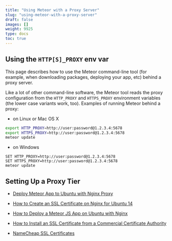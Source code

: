 ```yaml
---
title: "Using Meteor with a Proxy Server"
slug: "using-meteor-with-a-proxy-server"
draft: false
images: []
weight: 9925
type: docs
toc: true
---
```


## Using the `HTTP[S]_PROXY` env var
This page describes how to use the Meteor command-line tool (for example, when downloading packages, deploying your app, etc) behind a proxy server.

Like a lot of other command-line software, the Meteor tool reads the proxy configuration from the `HTTP_PROXY` and `HTTPS_PROXY` environment variables (the lower case variants work, too). Examples of running Meteor behind a proxy:

- on Linux or Mac OS X

```bash
export HTTP_PROXY=http://user:password@1.2.3.4:5678
export HTTPS_PROXY=http://user:password@1.2.3.4:5678
meteor update
```

- on Windows

```batch
SET HTTP_PROXY=http://user:password@1.2.3.4:5678
SET HTTPS_PROXY=http://user:password@1.2.3.4:5678
meteor update
```

## Setting Up a Proxy Tier
- [Deploy Meteor App to Ubuntu with Nginx Proxy](https://www.digitalocean.com/community/tutorials/how-to-deploy-a-meteor-js-application-on-ubuntu-14-04-with-nginx)

- [How to Create an SSL Certificate on Nginx for Ubuntu 14](https://www.digitalocean.com/community/tutorials/how-to-create-an-ssl-certificate-on-nginx-for-ubuntu-14-04)  

- [How to Deploy a Meteor JS App on Ubuntu with Nginx](https://www.digitalocean.com/community/tutorials/how-to-deploy-a-meteor-js-application-on-ubuntu-14-04-with-nginx)  

- [How to Install an SSL Certificate from a Commercial Certificate Authority](https://www.digitalocean.com/community/tutorials/how-to-install-an-ssl-certificate-from-a-commercial-certificate-authority)  

- [NameCheap SSL Certificates](https://www.namecheap.com/security/ssl-certificates/)



